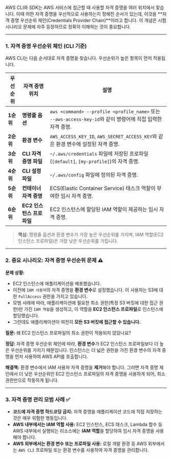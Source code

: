 
AWS CLI와 SDK는 AWS 서비스에 접근할 때 사용할 자격 증명을 여러 위치에서 찾습니다. 이때 어떤 자격 증명을 우선적으로 사용하는지 정해진 순서가 있는데, 이것을 **자격 증명 우선순위 체인(Credentials Provider Chain)**이라고 합니다. 이 개념은 시험 시나리오 문제에 자주 등장하므로 정확히 이해하는 것이 중요합니다.

---

### 1. 자격 증명 우선순위 체인 (CLI 기준)

AWS CLI는 다음 순서대로 자격 증명을 찾습니다. 우선순위가 높은 항목이 먼저 적용됩니다.

|우선순위|자격 증명 위치|설명|
|---|---|---|
|**1순위**|**명령줄 옵션**|`aws <command> --profile <profile_name>` 또는 `--aws-access-key-id`와 같이 명령어에 직접 입력한 자격 증명.|
|**2순위**|**환경 변수**|`AWS_ACCESS_KEY_ID`, `AWS_SECRET_ACCESS_KEY`와 같은 환경 변수에 설정된 자격 증명.|
|**3순위**|**CLI 자격 증명 파일**|`~/.aws/credentials` 파일에 저장된 프로파일(`[default]`, `[my-profile]`)의 자격 증명.|
|**4순위**|**CLI 설정 파일**|`~/.aws/config` 파일에 정의된 자격 증명.|
|**5순위**|**컨테이너 자격 증명**|ECS(Elastic Container Service) 태스크 역할이 부여한 임시 자격 증명.|
|**6순위**|**EC2 인스턴스 프로파일**|EC2 인스턴스에 할당된 IAM 역할이 제공하는 임시 자격 증명.|

> **핵심:** 명령줄 옵션과 환경 변수가 가장 높은 우선순위를 가지며, IAM 역할(EC2 인스턴스 프로파일)은 가장 낮은 우선순위를 가집니다.

---

### 2. 중요 시나리오: 자격 증명 우선순위 문제 ⚠️

**문제 상황:**

- EC2 인스턴스에 애플리케이션을 배포했습니다.
- 이전에 `IAM 사용자`의 자격 증명을 **환경 변수**로 설정했습니다. 이 사용자는 S3에 대한 `FullAccess` 권한을 가지고 있습니다.
- 모범 사례에 따라, 애플리케이션에 필요한 최소 권한(특정 S3 버킷에 대한 접근 권한)만 가진 `IAM 역할`을 생성하고, 이 역할을 **EC2 인스턴스 프로파일**로 인스턴스에 할당했습니다.
- 그런데도 애플리케이션이 여전히 **모든 S3 버킷에 접근할 수 있습니다.**

**질문:** 왜 EC2 인스턴스 프로파일의 최소 권한이 적용되지 않았나요?

**정답:** 자격 증명 우선순위 체인에 따라, **환경 변수**가 EC2 인스턴스 프로파일보다 더 높은 우선순위를 가지기 때문입니다. 인스턴스는 더 넓은 권한을 가진 환경 변수의 자격 증명을 먼저 사용하여 AWS API를 호출합니다.

**해결책:** 환경 변수에서 IAM 사용자 자격 증명을 **제거**해야 합니다. 그러면 자격 증명 체인에서 더 낮은 우선순위인 EC2 인스턴스 프로파일의 자격 증명을 사용하게 되어, 최소 권한만으로 작동하게 됩니다.

---

### 3. 자격 증명 관리 모범 사례 ✅

- **코드에 자격 증명 하드코딩 금지:** 자격 증명을 애플리케이션 코드에 직접 저장하는 것은 매우 위험한 행동입니다.
- **AWS 내부에서는 IAM 역할 사용:** EC2 인스턴스, ECS 태스크, Lambda 함수 등 AWS 내부에서 실행되는 리소스에는 **IAM 역할**을 할당하여 임시 자격 증명을 사용해야 합니다.
- **AWS 외부에서는 환경 변수 또는 프로파일 사용:** 로컬 개발 환경 등 AWS 외부에서는 `AWS CLI` 프로파일 또는 환경 변수를 사용하여 자격 증명을 관리합니다.
